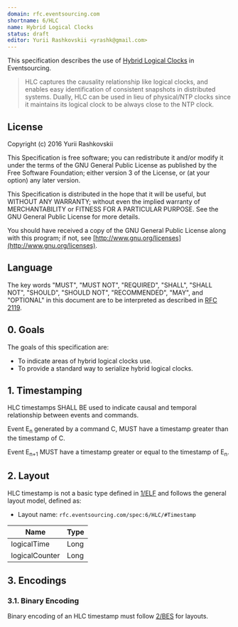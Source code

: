 ```yaml
---
domain: rfc.eventsourcing.com
shortname: 6/HLC
name: Hybrid Logical Clocks
status: draft
editor: Yurii Rashkovskii <yrashk@gmail.com>
---
```


This specification describes the use of [Hybrid Logical Clocks](http://www.cse.buffalo.edu/tech-reports/2014-04.pdf) in Eventsourcing.

<blockquote>
HLC captures the causality relationship like logical clocks, and enables easy identification of consistent snapshots in distributed systems. Dually, HLC can be used in lieu of physical/NTP clocks since it maintains its logical clock to be always close to the NTP clock.
</blockquote>

## License

Copyright (c) 2016 Yurii Rashkovskii

This Specification is free software; you can redistribute it and/or modify it under the terms of the GNU General Public License as published by the Free Software Foundation; either version 3 of the License, or (at your option) any later version.

This Specification is distributed in the hope that it will be useful, but WITHOUT ANY WARRANTY; without even the implied warranty of MERCHANTABILITY or FITNESS FOR A PARTICULAR PURPOSE. See the GNU General Public License for more details.

You should have received a copy of the GNU General Public License along with this program; if not, see [http://www.gnu.org/licenses](http://www.gnu.org/licenses).

## Language

The key words "MUST", "MUST NOT", "REQUIRED", "SHALL", "SHALL NOT", "SHOULD", "SHOULD NOT", "RECOMMENDED", "MAY", and "OPTIONAL" in this document are to be interpreted as described in [RFC 2119](http://tools.ietf.org/html/rfc2119).

## 0. Goals

The goals of this specification are:

* To indicate areas of hybrid logical clocks use.
* To provide a standard way to serialize hybrid logical clocks.

## 1. Timestamping

HLC timestamps SHALL BE used to indicate causal and temporal relationship
between events and commands.

Event E<sub>n</sub> generated by a command C, MUST have a timestamp greater than the timestamp of C.

Event E<sub>n+1</sub> MUST have a timestamp greater or equal to the timestamp
of E<sub>n</sub>.

## 2. Layout <a name="Timestamp"></a>

HLC timestamp is not a basic type defined in [1/ELF](../1/README.md) and follows
the general layout model, defined as:

* Layout name: `rfc.eventsourcing.com/spec:6/HLC/#Timestamp`

| Name           | Type      |
|----------------|-----------|
| logicalTime    | Long      |
| logicalCounter | Long      |

## 3. Encodings

### 3.1. Binary Encoding

Binary encoding of an HLC timestamp must follow [2/BES](../2/README.md) for
layouts.
